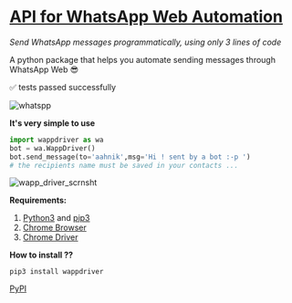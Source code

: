 # [API for WhatsApp Web Automation](https://aahnik.github.io/wappdriver/)
_Send WhatsApp messages programmatically, using only 3 lines of code_

A python package that helps you automate sending messages through WhatsApp Web 😎

✅ tests passed successfully

![whatspp](https://user-images.githubusercontent.com/66209958/90409877-5953cf80-e0c7-11ea-8700-d4549735fc10.png)



**It's very simple to use**

```python
import wappdriver as wa
bot = wa.WappDriver()
bot.send_message(to='aahnik',msg='Hi ! sent by a bot :-p ')
# the recipients name must be saved in your contacts ...

```

![wapp_driver_scrnsht](https://user-images.githubusercontent.com/66209958/90502857-2879a600-e16c-11ea-8f7f-7bbf2a993a13.png)


**Requirements:**

1. [Python3](https://www.python.org/) and [pip3](https://www.python.org/)
2. [Chrome Browser](https://www.google.com/chrome/) 
3. [Chrome Driver](https://chromedriver.storage.googleapis.com/index.html?path=84.0.4147.30/)




**How to install ??**

```
pip3 install wappdriver
```

[PyPI](https://pypi.org/project/wappdriver/)
